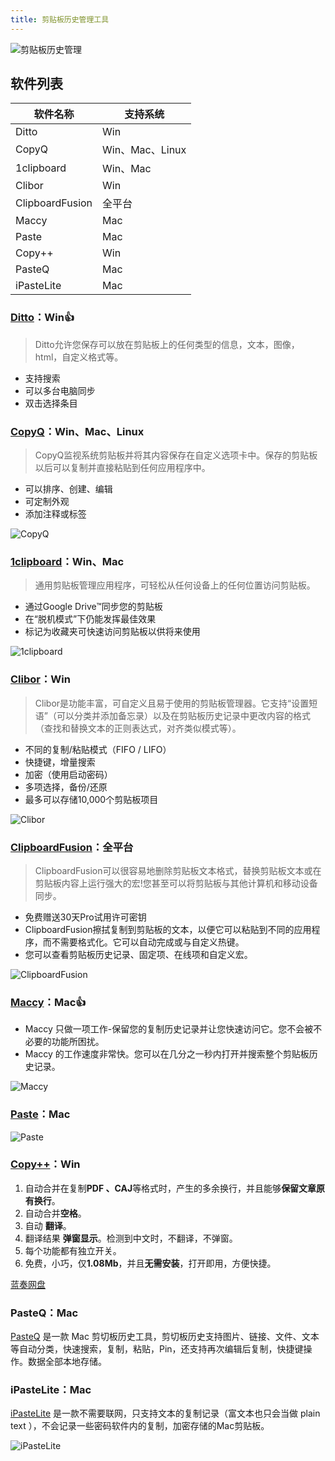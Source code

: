 ```yaml
---
title: 剪贴板历史管理工具
---
```


![剪贴板历史管理](https://usacdn.wangdu.site/file/blog-cdn/WP-CDN-02/2023/202301301009739.webp)

## 软件列表

| 软件名称        | 支持系统        |
| --------------- | --------------- |
| Ditto           | Win             |
| CopyQ           | Win、Mac、Linux |
| 1clipboard      | Win、Mac        |
| Clibor          | Win             |
| ClipboardFusion | 全平台          |
| Maccy           | Mac             |
| Paste           | Mac             |
| Copy++          | Win             |
| PasteQ          | Mac             |
| iPasteLite      | Mac             |

### [Ditto](https://ditto-cp.sourceforge.io/)：Win👍

> Ditto允许您保存可以放在剪贴板上的任何类型的信息，文本，图像，html，自定义格式等。

- 支持搜索
- 可以多台电脑同步
- 双击选择条目

### [CopyQ](https://hluk.github.io/CopyQ/)：Win、Mac、Linux

> CopyQ监视系统剪贴板并将其内容保存在自定义选项卡中。保存的剪贴板以后可以复制并直接粘贴到任何应用程序中。

- 可以排序、创建、编辑
- 可定制外观
- 添加注释或标签

![CopyQ](https://usacdn.wangdu.site/file/blog-cdn/WP-CDN-02/2023/202301301009514.webp)

### [1clipboard](http://1clipboard.io/)：Win、Mac

> 通用剪贴板管理应用程序，可轻松从任何设备上的任何位置访问剪贴板。

- 通过Google Drive™同步您的剪贴板
- 在“脱机模式”下仍能发挥最佳效果
- 标记为收藏夹可快速访问剪贴板以供将来使用

![1clipboard](https://usacdn.wangdu.site/file/blog-cdn/WP-CDN-02/2023/202301301009476.webp)

### [Clibor](https://www.portablefreeware.com/index.php?id=2777)：Win

> Clibor是功能丰富，可自定义且易于使用的剪贴板管理器。它支持“设置短语”（可以分类并添加备忘录）以及在剪贴板历史记录中更改内容的格式（查找和替换文本的正则表达式，对齐类似模式等）。

- 不同的复制/粘贴模式（FIFO / LIFO）
- 快捷键，增量搜索
- 加密（使用启动密码）
- 多项选择，备份/还原
- 最多可以存储10,000个剪贴板项目

![Clibor](https://usacdn.wangdu.site/file/blog-cdn/WP-CDN-02/2023/202301301009647.webp)

### [ClipboardFusion](https://www.clipboardfusion.com/Download/)：全平台

> ClipboardFusion可以很容易地删除剪贴板文本格式，替换剪贴板文本或在剪贴板内容上运行强大的宏!您甚至可以将剪贴板与其他计算机和移动设备同步。

- 免费赠送30天Pro试用许可密钥
- ClipboardFusion擦拭复制到剪贴板的文本，以便它可以粘贴到不同的应用程序，而不需要格式化。它可以自动完成或与自定义热键。
- 您可以查看剪贴板历史记录、固定项、在线项和自定义宏。

![ClipboardFusion](https://usacdn.wangdu.site/file/blog-cdn/WP-CDN-02/2023/202301301009722.webp)

### [Maccy](https://github.com/p0deje/Maccy/releases)：Mac👍

- Maccy 只做一项工作-保留您的复制历史记录并让您快速访问它。您不会被不必要的功能所困扰。
- Maccy 的工作速度非常快。您可以在几分之一秒内打开并搜索整个剪贴板历史记录。

![Maccy](https://usacdn.wangdu.site/file/blog-cdn/WP-CDN-02/2023/202301301010299.webp)

### [Paste](https://apps.apple.com/cn/app/paste-clipboard-history-manager/id967805235)：Mac

![Paste](https://usacdn.wangdu.site/file/blog-cdn/WP-CDN-02/2021/20210409105609.webp)

### [Copy++](https://github.com/CopyPlusPlus/CopyPlusPlus-NetFramework)：Win

1. 自动合并在复制**PDF 、CAJ**等格式时，产生的多余换行，并且能够**保留文章原有换行**。
2. 自动合并**空格**。
3. 自动 **翻译**。
4. 翻译结果 **弹窗显示**。检测到中文时，不翻译，不弹窗。
5. 每个功能都有独立开关。
6. 免费，小巧，仅**1.08Mb**，并且**无需安装**，打开即用，方便快捷。

[蓝奏网盘](https://wws.lanzous.com/iUkW5ovem4f)

### PasteQ：Mac

[PasteQ](https://apps.apple.com/cn/app/pasteq/id6443971843) 是一款 Mac 剪切板历史工具，剪切板历史支持图片、链接、文件、文本等自动分类，快速搜索，复制，粘贴，Pin，还支持再次编辑后复制，快捷键操作。数据全部本地存储。

### iPasteLite：Mac

[iPasteLite](https://github.com/iPasteLite/iPasteLite-Release/releases) 是一款不需要联网，只支持文本的复制记录（富文本也只会当做 plain text ），不会记录一些密码软件内的复制，加密存储的Mac剪贴板。

![iPasteLite](https://s2.loli.net/2023/04/06/D5F7fB3kSRGLKVA.png)